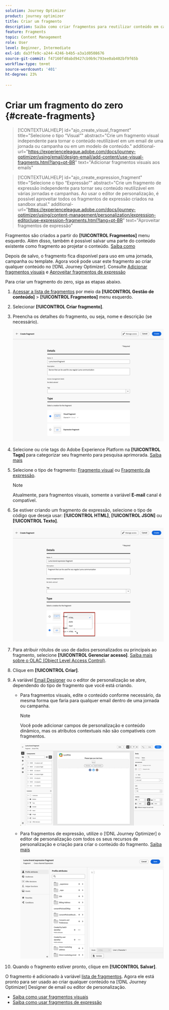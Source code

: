 ```yaml
---
solution: Journey Optimizer
product: journey optimizer
title: Criar um fragmento
description: Saiba como criar fragmentos para reutilizar conteúdo em campanhas e jornadas do Journey Optimizer
feature: Fragments
topic: Content Management
role: User
level: Beginner, Intermediate
exl-id: da3ffe9c-a244-4246-b4b5-a3a1d0508676
source-git-commit: f47160f40abd9427cb9b9c793ee0ab402bf9f65b
workflow-type: tm+mt
source-wordcount: '401'
ht-degree: 23%

---
```


# Criar um fragmento do zero {#create-fragments}

>[!CONTEXTUALHELP]
>id="ajo_create_visual_fragment"
>title="Selecione o tipo “Visual”"
>abstract="Crie um fragmento visual independente para tornar o conteúdo reutilizável em um email de uma jornada ou campanha ou em um modelo de conteúdo."
>additional-url="https://experienceleague.adobe.com/docs/journey-optimizer/using/email/design-email/add-content/use-visual-fragments.html?lang=pt-BR" text="Adicionar fragmentos visuais aos emails"

>[!CONTEXTUALHELP]
>id="ajo_create_expression_fragment"
>title="Selecione o tipo “Expressão”"
>abstract="Crie um fragmento de expressão independente para tornar seu conteúdo reutilizável em várias jornadas e campanhas. Ao usar o editor de personalização, é possível aproveitar todos os fragmentos de expressão criados na sandbox atual."
>additional-url="https://experienceleague.adobe.com/docs/journey-optimizer/using/content-management/personalization/expression-editor/use-expression-fragments.html?lang=pt-BR" text="Aproveitar fragmentos de expressão"

Fragmentos são criados a partir do **[!UICONTROL Fragmentos]** menu esquerdo. Além disso, também é possível salvar uma parte do conteúdo existente como fragmento ao projetar o conteúdo. [Saiba como](#save-as-fragment)

Depois de salvo, o fragmento fica disponível para uso em uma jornada, campanha ou template. Agora você pode usar este fragmento ao criar qualquer conteúdo no [!DNL Journey Optimizer]. Consulte [Adicionar fragmentos visuais](../email/use-visual-fragments.md) e [Aproveitar fragmentos de expressão](../personalization/use-expression-fragments.md)

Para criar um fragmento do zero, siga as etapas abaixo.

1. [Acessar a lista de fragmentos](#access-manage-fragments) por meio da **[!UICONTROL Gestão de conteúdo]** > **[!UICONTROL Fragmentos]** menu esquerdo.

1. Selecionar **[!UICONTROL Criar fragmento]**.

1. Preencha os detalhes do fragmento, ou seja, nome e descrição (se necessário).

   ![](assets/fragment-details.png)

1. Selecione ou crie tags do Adobe Experience Platform na **[!UICONTROL Tags]** para categorizar seu fragmento para pesquisa aprimorada. [Saiba mais](../start/search-filter-categorize.md#tags)

1. Selecione o tipo de fragmento: [Fragmento visual](#create-visual-fragment) ou [Fragmento da expressão](#create-expression-fragment).

   >[!NOTE]
   >
   >Atualmente, para fragmentos visuais, somente a variável **E-mail** canal é compatível.

1. Se estiver criando um fragmento de expressão, selecione o tipo de código que deseja usar: **[!UICONTROL HTML]**, **[!UICONTROL JSON]** ou **[!UICONTROL Texto]**.

   ![](assets/fragment-expression-type.png)

1. Para atribuir rótulos de uso de dados personalizados ou principais ao fragmento, selecione **[!UICONTROL Gerenciar acesso]**. [Saiba mais sobre o OLAC (Object Level Access Control)](../administration/object-based-access.md).

1. Clique em **[!UICONTROL Criar]**.

1. A variável [Email Designer](../email/get-started-email-design.md) ou o editor de personalização se abre, dependendo do tipo de fragmento que você está criando.

   * Para fragmentos visuais, edite o conteúdo conforme necessário, da mesma forma que faria para qualquer email dentro de uma jornada ou campanha.

     >[!NOTE]
     >
     >Você pode adicionar campos de personalização e conteúdo dinâmico, mas os atributos contextuais não são compatíveis com fragmentos.

     ![](assets/fragment-designer.png)

   * Para fragmentos de expressão, utilize o [!DNL Journey Optimizer] o editor de personalização com todos os seus recursos de personalização e criação para criar o conteúdo do fragmento. [Saiba mais](../personalization/personalization-build-expressions.md)

     ![](assets/fragment-expression-editor.png)

1. Quando o fragmento estiver pronto, clique em **[!UICONTROL Salvar]**.

O fragmento é adicionado à variável [lista de fragmentos](#access-manage-fragments). Agora ele está pronto para ser usado ao criar qualquer conteúdo na [!DNL Journey Optimizer] Designer de email ou editor de personalização.

* [Saiba como usar fragmentos visuais](../email/use-visual-fragments.md)
* [Saiba como usar fragmentos de expressão](../personalization/use-expression-fragments.md)
